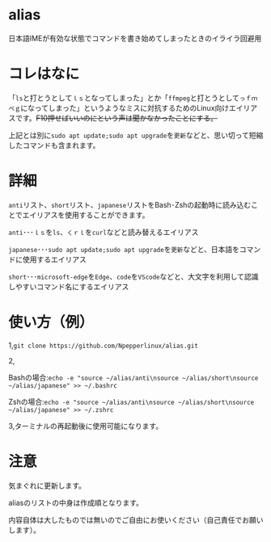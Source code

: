 # alias
日本語IMEが有効な状態でコマンドを書き始めてしまったときのイライラ回避用
# コレはなに
「`ls`と打とうとして`ｌｓ`となってしまった」とか「`ffmpeg`と打とうとして`っｆｍぺｇ`になってしまった」というようなミスに対抗するためのLinux向けエイリアスです。~~F10押せばいいのにという声は聞かなかったことにする。~~

上記とは別に`sudo apt update;sudo apt upgrade`を`更新`などと、思い切って短縮したコマンドも含まれます。
# 詳細
`anti`リスト、`short`リスト、`japanese`リストをBash･Zshの起動時に読み込むことでエイリアスを使用することができます。

`anti`･･･`ｌｓ`を`ls`、`くｒｌ`を`curl`などと読み替えるエイリアス

`japanese`･･･`sudo apt update;sudo apt upgrade`を`更新`などと、日本語をコマンドに使用するエイリアス

`short`･･･`microsoft-edge`を`Edge`、`code`を`VScode`などと、大文字を利用して認識しやすいコマンド名にするエイリアス
# 使い方（例）
1,`git clone https://github.com/Npepperlinux/alias.git`

2,

Bashの場合:`echo -e "source ~/alias/anti\nsource ~/alias/short\nsource ~/alias/japanese" >> ~/.bashrc`

Zshの場合:`echo -e "source ~/alias/anti\nsource ~/alias/short\nsource ~/alias/japanese" >> ~/.zshrc`

3,ターミナルの再起動後に使用可能になります。

# 注意
気まぐれに更新します。

aliasのリストの中身は作成順となります。

内容自体は大したものでは無いのでご自由にお使いください（自己責任でお願いします）。

